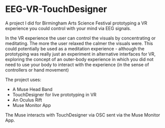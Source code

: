 # EEG-VR-TouchDesigner
A project I did for Birmingham Arts Science Festival prototyping a VR experience you could control with your mind via EEG signals.

In the VR experience the user can control the visuals by concentrating or meditating. The more the user relaxed the calmer the visuals were. This could potentially be used as a meditation experience - although the prototyping was really just an experiment in alternative interfaces for VR, exploring the concept of an outer-body experience in which you did not need to use your body to interact with the experience (in the sense of controllers or hand movement)

The project uses: 
- A Muse Head Band 
- TouchDesigner for live prototyping in VR
- An Oculus Rift
- Muse Monitor App

The Muse interacts with TouchDesigner via OSC sent via the Muse Monitor App. 
